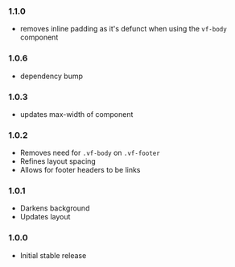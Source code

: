 ### 1.1.0

* removes inline padding as it's defunct when using the `vf-body` component

### 1.0.6

* dependency bump

### 1.0.3

* updates max-width of component

### 1.0.2

* Removes need for `.vf-body` on `.vf-footer`
* Refines layout spacing
* Allows for footer headers to be links

### 1.0.1

* Darkens background
* Updates layout

### 1.0.0

* Initial stable release
